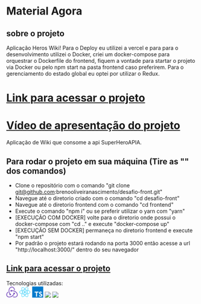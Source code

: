 # Material Agora

## sobre o projeto
Aplicação Heros Wiki!
Para o Deploy eu utilizei a vercel e para para o desenvolvimento utilizei o Docker, criei um docker-compose para
orquestrar o Dockerfile do frontend, fiquem a vontade para startar o projeto via Docker ou pelo npm start na pasta frontend caso preferirem.
Para o gerenciamento do estado global eu optei por utilizar o Redux.
# [Link para acessar o projeto](https://desafio-front-mu.vercel.app/)
# [Vídeo de apresentação do projeto](https://youtu.be/kT1bYTL9ECQ)

Aplicação de Wiki que consome a api SuperHeroAPIA.

## Para rodar o projeto em sua máquina (Tire as "" dos comandos)
- Clone o repositório com o comando "git clone git@github.com:brenooliveiranascimento/desafio-front.git"
- Navegue até o diretorio criado com o comando "cd desafio-front"
- Navegue até o diretorio frontend com o comando "cd frontend"
- Execute o comando "npm i" ou se preferir utilizar o yarn com "yarn"
- [EXECUÇÃO COM DOCKER] volte para o diretorio onde possui o docker-compose com "cd .." e execute "docker-compose up"
- [EXECUÇÃO SEM DOCKER] permaneça no diretorio frontend e execute "npm start"
- Por padrão o projeto estará rodando na porta 3000 então acesse a url "http://localhost:3000/" dentro do seu navegador

## [Link para acessar o projeto](https://desafio-front-mu.vercel.app/)

Tecnologias utilizadas:<br/>
<a href="https://www.javascript.com/"><img src="https://raw.githubusercontent.com/devicons/devicon/master/icons/redux/redux-original.svg" width=30 height=30></a>
<a href="https://www.javascript.com/"><img src="https://raw.githubusercontent.com/devicons/devicon/master/icons/react/react-original.svg" width=30 height=30></a>
<a href="https://www.reactnative.com/"><img src="https://raw.githubusercontent.com/devicons/devicon/master/icons/typescript/typescript-plain.svg" height=30 width=30></a>
<img src="https://img.shields.io/badge/html5%20-%23E34F26.svg?&style=for-the-badge&logo=html5&logoColor=white"/>
<img src="https://img.shields.io/badge/css3%20-%231572B6.svg?&style=for-the-badge&logo=css3&logoColor=white"/>
  
